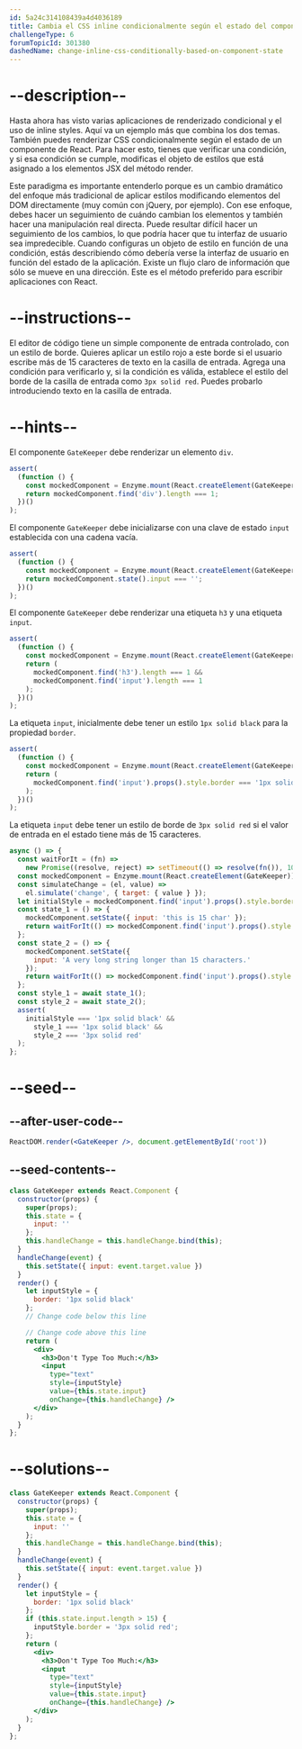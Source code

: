 ```yaml
---
id: 5a24c314108439a4d4036189
title: Cambia el CSS inline condicionalmente según el estado del componente
challengeType: 6
forumTopicId: 301380
dashedName: change-inline-css-conditionally-based-on-component-state
---
```


# --description--

Hasta ahora has visto varias aplicaciones de renderizado condicional y el uso de inline styles. Aquí va un ejemplo más que combina los dos temas. También puedes renderizar CSS condicionalmente según el estado de un componente de React. Para hacer esto, tienes que verificar una condición, y si esa condición se cumple, modificas el objeto de estilos que está asignado a los elementos JSX del método render.

Este paradigma es importante entenderlo porque es un cambio dramático del enfoque más tradicional de aplicar estilos modificando elementos del DOM directamente (muy común con jQuery, por ejemplo). Con ese enfoque, debes hacer un seguimiento de cuándo cambian los elementos y también hacer una manipulación real directa. Puede resultar difícil hacer un seguimiento de los cambios, lo que podría hacer que tu interfaz de usuario sea impredecible. Cuando configuras un objeto de estilo en función de una condición, estás describiendo cómo debería verse la interfaz de usuario en función del estado de la aplicación. Existe un flujo claro de información que sólo se mueve en una dirección. Este es el método preferido para escribir aplicaciones con React.

# --instructions--

El editor de código tiene un simple componente de entrada controlado, con un estilo de borde. Quieres aplicar un estilo rojo a este borde si el usuario escribe más de 15 caracteres de texto en la casilla de entrada. Agrega una condición para verificarlo y, si la condición es válida, establece el estilo del borde de la casilla de entrada como `3px solid red`. Puedes probarlo introduciendo texto en la casilla de entrada.

# --hints--

El componente `GateKeeper` debe renderizar un elemento `div`.

```js
assert(
  (function () {
    const mockedComponent = Enzyme.mount(React.createElement(GateKeeper));
    return mockedComponent.find('div').length === 1;
  })()
);
```

El componente `GateKeeper` debe inicializarse con una clave de estado `input` establecida con una cadena vacía.

```js
assert(
  (function () {
    const mockedComponent = Enzyme.mount(React.createElement(GateKeeper));
    return mockedComponent.state().input === '';
  })()
);
```

El componente `GateKeeper` debe renderizar una etiqueta `h3` y una etiqueta `input`.

```js
assert(
  (function () {
    const mockedComponent = Enzyme.mount(React.createElement(GateKeeper));
    return (
      mockedComponent.find('h3').length === 1 &&
      mockedComponent.find('input').length === 1
    );
  })()
);
```

La etiqueta `input`, inicialmente debe tener un estilo `1px solid black` para la propiedad `border`.

```js
assert(
  (function () {
    const mockedComponent = Enzyme.mount(React.createElement(GateKeeper));
    return (
      mockedComponent.find('input').props().style.border === '1px solid black'
    );
  })()
);
```

La etiqueta `input` debe tener un estilo de borde de `3px solid red` si el valor de entrada en el estado tiene más de 15 caracteres.

```js
async () => {
  const waitForIt = (fn) =>
    new Promise((resolve, reject) => setTimeout(() => resolve(fn()), 100));
  const mockedComponent = Enzyme.mount(React.createElement(GateKeeper));
  const simulateChange = (el, value) =>
    el.simulate('change', { target: { value } });
  let initialStyle = mockedComponent.find('input').props().style.border;
  const state_1 = () => {
    mockedComponent.setState({ input: 'this is 15 char' });
    return waitForIt(() => mockedComponent.find('input').props().style.border);
  };
  const state_2 = () => {
    mockedComponent.setState({
      input: 'A very long string longer than 15 characters.'
    });
    return waitForIt(() => mockedComponent.find('input').props().style.border);
  };
  const style_1 = await state_1();
  const style_2 = await state_2();
  assert(
    initialStyle === '1px solid black' &&
      style_1 === '1px solid black' &&
      style_2 === '3px solid red'
  );
};
```

# --seed--

## --after-user-code--

```jsx
ReactDOM.render(<GateKeeper />, document.getElementById('root'))
```

## --seed-contents--

```jsx
class GateKeeper extends React.Component {
  constructor(props) {
    super(props);
    this.state = {
      input: ''
    };
    this.handleChange = this.handleChange.bind(this);
  }
  handleChange(event) {
    this.setState({ input: event.target.value })
  }
  render() {
    let inputStyle = {
      border: '1px solid black'
    };
    // Change code below this line

    // Change code above this line
    return (
      <div>
        <h3>Don't Type Too Much:</h3>
        <input
          type="text"
          style={inputStyle}
          value={this.state.input}
          onChange={this.handleChange} />
      </div>
    );
  }
};
```

# --solutions--

```jsx
class GateKeeper extends React.Component {
  constructor(props) {
    super(props);
    this.state = {
      input: ''
    };
    this.handleChange = this.handleChange.bind(this);
  }
  handleChange(event) {
    this.setState({ input: event.target.value })
  }
  render() {
    let inputStyle = {
      border: '1px solid black'
    };
    if (this.state.input.length > 15) {
      inputStyle.border = '3px solid red';
    };
    return (
      <div>
        <h3>Don't Type Too Much:</h3>
        <input
          type="text"
          style={inputStyle}
          value={this.state.input}
          onChange={this.handleChange} />
      </div>
    );
  }
};
```
